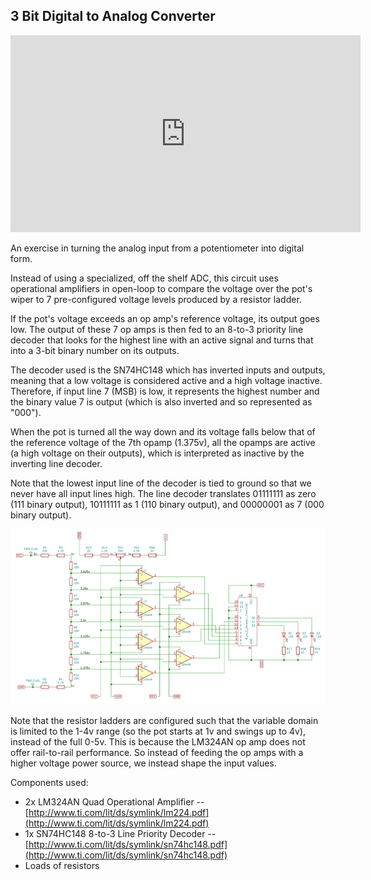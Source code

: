 3 Bit Digital to Analog Converter
---------------------------------

<iframe width="560" height="315" src="https://www.youtube.com/embed/z3wcODP0M10" frameborder="0" allow="accelerometer; autoplay; encrypted-media; gyroscope; picture-in-picture" allowfullscreen></iframe>

An exercise in turning the analog input from a potentiometer into digital form.

Instead of using a specialized, off the shelf ADC, this circuit uses
operational amplifiers in open-loop to compare the voltage over the pot's wiper
to 7 pre-configured voltage levels produced by a resistor ladder.

If the pot's voltage exceeds an op amp's reference voltage, its output goes
low. The output of these 7 op amps is then fed to an 8-to-3 priority line
decoder that looks for the highest line with an active signal and turns that
into a 3-bit binary number on its outputs.

The decoder used is the SN74HC148 which has inverted inputs and outputs,
meaning that a low voltage is considered active and a high voltage inactive.
Therefore, if input line 7 (MSB) is low, it represents the highest number and
the binary value 7 is output (which is also inverted and so represented as
"000").

When the pot is turned all the way down and its voltage falls below that of the
reference voltage of the 7th opamp (1.375v), all the opamps are active (a high
voltage on their outputs), which is interpreted as inactive by the inverting
line decoder.
   
Note that the lowest input line of the decoder is tied to ground so that we
never have all input lines high. The line decoder translates 01111111 as zero
(111 binary output), 10111111 as 1 (110 binary output), and 00000001 as 7
(000 binary output).

![KiCad Schematic](opamp_adc/schematic.png)

Note that the resistor ladders are configured such that the variable domain is
limited to the 1-4v range (so the pot starts at 1v and swings up to 4v), instead of
the full 0-5v. This is because the LM324AN op amp does not offer rail-to-rail
performance. So instead of feeding the op amps with a higher voltage power
source, we instead shape the input values.

Components used:

* 2x LM324AN Quad Operational Amplifier -- [http://www.ti.com/lit/ds/symlink/lm224.pdf](http://www.ti.com/lit/ds/symlink/lm224.pdf)
* 1x SN74HC148 8-to-3 Line Priority Decoder -- [http://www.ti.com/lit/ds/symlink/sn74hc148.pdf](http://www.ti.com/lit/ds/symlink/sn74hc148.pdf)
* Loads of resistors